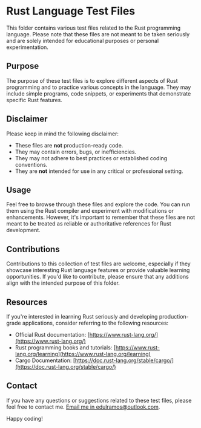 # Rust Language Test Files

This folder contains various test files related to the Rust programming language. Please note that these files are not meant to be taken seriously and are solely intended for educational purposes or personal experimentation.

## Purpose

The purpose of these test files is to explore different aspects of Rust programming and to practice various concepts in the language. They may include simple programs, code snippets, or experiments that demonstrate specific Rust features.

## Disclaimer

Please keep in mind the following disclaimer:

- These files are **not** production-ready code.
- They may contain errors, bugs, or inefficiencies.
- They may not adhere to best practices or established coding conventions.
- They are **not** intended for use in any critical or professional setting.

## Usage

Feel free to browse through these files and explore the code. You can run them using the Rust compiler and experiment with modifications or enhancements. However, it's important to remember that these files are not meant to be treated as reliable or authoritative references for Rust development.

## Contributions

Contributions to this collection of test files are welcome, especially if they showcase interesting Rust language features or provide valuable learning opportunities. If you'd like to contribute, please ensure that any additions align with the intended purpose of this folder.

## Resources

If you're interested in learning Rust seriously and developing production-grade applications, consider referring to the following resources:

- Official Rust documentation: [https://www.rust-lang.org/](https://www.rust-lang.org/)
- Rust programming books and tutorials: [https://www.rust-lang.org/learning](https://www.rust-lang.org/learning)
- Cargo Documentation: [https://doc.rust-lang.org/stable/cargo/](https://doc.rust-lang.org/stable/cargo/)

## Contact

If you have any questions or suggestions related to these test files, please feel free to contact me.
[Email me in edulramos@outlook.com](mailto:edulramos@outlook.com).

Happy coding!
